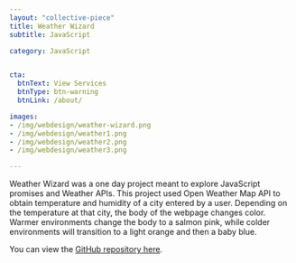 ```yaml
---
layout: "collective-piece"
title: Weather Wizard
subtitle: JavaScript

category: JavaScript


cta:
  btnText: View Services
  btnType: btn-warning
  btnLink: /about/

images:
- /img/webdesign/weather-wizard.png
- /img/webdesign/weather1.png
- /img/webdesign/weather2.png
- /img/webdesign/weather3.png

---
```


Weather Wizard was a one day project meant to explore JavaScript promises and Weather APIs. This project used Open Weather Map API to obtain temperature and humidity of a city entered by a user. Depending on the temperature at that city, the body of the webpage changes color. Warmer environments change the body to a salmon pink, while colder environments will transition to a light orange and then a baby blue.

You can view the [GitHub repository here](https://github.com/Fallenstedt/Weather-Wizard).
